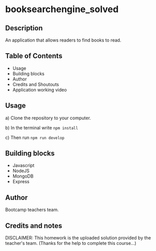# booksearchengine_solved


## Description
An application that allows readers to find books to read.

## Table of Contents

* Usage
* Building blocks
* Author
* Credits and Shoutouts
* Application working video

## Usage
a) Clone the repository to your computer.

b) In the terminal write `npm install`

c) Then run `npm run develop`

## Building blocks 
* Javascript
* NodeJS
* MongoDB
* Express

## Author
Bootcamp teachers team.

## Credits and notes
DISCLAIMER: This homework is the uploaded solution provided by the teacher's team. 
(Thanks for the help to complete this course...)
